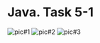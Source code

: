 # Java. Task 5-1
![pic#1](https://github.com/SemNik88/java-5-1.7/assets/142649558/20e86112-a2b9-4d3d-bba4-79197d1bdc8e)
![pic#2](https://github.com/SemNik88/java-5-1.7/assets/142649558/a7579978-c739-465f-b3f8-fc5621981d9b)
![pic#3](https://github.com/SemNik88/java-5-1.7/assets/142649558/3e3dd8a0-ec0c-4f45-9b6e-4f1a67d8e6b4)
